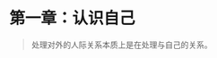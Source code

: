 # 第一章：认识自己
> 处理对外的人际关系本质上是在处理与自己的关系。

<!-- 
## 写在后面
最后可以填一份关于自己的调查问卷以认识自己。

|名称|描述|一种答案|
|  ----  | ----  | ----  |
|价值追求|你所向往的真善美是什么|能发现一个更大的包含更多维度的世界，在生活态度和思维见解上能不断往更高境界靠近，并在这个过程中享受体验。|
|远大目标|能让你终生探索的使命是什么|找到一件事情并能一直扎根积累下去，并扮演一个能发挥自己特点的角色。|
|想成为的人|你想成为一个怎么样的人|成为独特的自己就好，延续自己的观念、品性和做事方式。因为我最能理解我每个性格特点的源头和动机，知道坚持他们的优势也能留意到维持他们的劣势。并且我也知道我不可能模仿别人，因为我没有在他们专属的土壤上成长过，反过来我对其他人来说也是。|
|想扮演的角色|你想在别人眼里扮演什么角色|一个能仰仗自身经验给他人提供帮助的人。我希望我的技能能给别人在解决问题时增加选择的空间，他们能欢迎跟我的合作。|
|重视的东西|你认为对个体而言最重要的事情是什么|一定要有自己的代表作，现在干的正事都是为了之后能变现成实际的东西。你需要什么凭证就用努力和时间去变现。这些凭证对内是给自己的每个阶段画上句号，对外是你最实在的贡献和产出。|
|做事的原则|你对做一件事的要求和底线是什么|我能承认自己每次的收益和进步，并为之自豪，这能让我在上面获得热情和冲劲；此外在做这件事的过程中，我能融入到这个圈子里了解和交流。在考虑是否做某事时，要做自己想做的事情，而不应局限只从自身已有的资源出发做选择。|
|工作的原则|你对工作的要求和底线是什么|工作必须从事自己所热爱的事业，不应该是卖命。工作就是生活的一部分，把工作作为发现更大世界的平台。|
|生活的原则|你对生活的要求或底线是什么|保持生活节奏，每天能推进自己想做的事情，而不是为了赶ddl而赶ddl。| -->